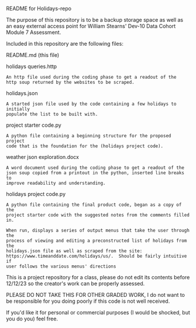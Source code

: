 README for Holidays-repo

The purpose of this repository is to be a backup storage space as well as an easy 
external access point for William Stearns' Dev-10 Data Cohort Module 7 Assessment.

Included in this repository are the following files:

README.md (this file)

holidays queries.http
    
    An http file used during the coding phase to get a readout of the
    http soup returned by the websites to be scraped.

holidays.json
    
    A started json file used by the code containing a few holidays to initially
    populate the list to be built with.

project starter code.py
    
    A python file containing a beginning structure for the proposed project
    code that is the foundation for the (holidays project code).

weather json exploration.docx

    A word document used during the coding phase to get a readout of the
    json soup copied from a printout in the python, inserted line breaks to
    improve readability and understanding.

holidays project code.py
    
    A python file containing the final product code, began as a copy of the
    project starter code with the suggested notes from the comments filled in.
    
    When run, displays a series of output menus that take the user through the
    process of viewing and editing a preconstructed list of holidays from the
    holidays.json file as well as scraped from the site:
    https://www.timeanddate.com/holidays/us/.  Should be fairly intuitive if
    user follows the various menus' directions

This is a project repository for a class, please do not edit its contents before
12/12/23 so the creator's work can be properly assessed.

PLEASE DO NOT TAKE THIS FOR OTHER GRADED WORK, I do not want to be responsible
for you doing poorly if this code is not well received.

If you'd like it for personal or commercial purposes (I would be shocked,
but you do you) feel free.
